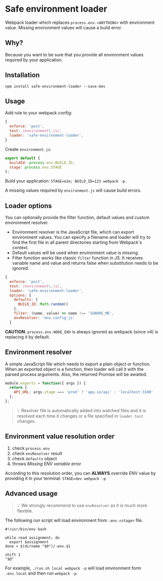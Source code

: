 # Safe environment loader

Webpack loader which replaces `process.env.<ANYTHING>` with environment value.
Missing environment values will cause a build error.

## Why?

Because you want to be sure that you provide all environment values required by your application.

## Installation

```
npm install safe-environment-loader --save-dev
```

## Usage

Add rule to your webpack config:

```js
{
  enforce: 'post',
  test: /environment\.js/,
  loader: 'safe-environment-loader',
}
```

Create `environment.js`:

```js
export default {
  buildId: process.env.BUILD_ID,
  stage: process.env.STAGE
};
```

Build your application: `STAGE=e2e; BUILD_ID=123 webpack -p`.

A missing values required by `environment.js` will cause build errors.

## Loader options

You can optionally provide the filter function, default values and custom environment resolver.

- Environment resolver is the JavaScript file, which can export environment values. You can specify a filename and
  loader will try to find the first file in all parent directories starting from Webpack's context.
- Default values will be used when environment value is missing.
- Filter function works like classic `filter` function in JS. It receives variable name and value and returns false when substitution needs to be ignored.

```js
{
  enforce: 'post',
  test: /environment\.js/,
  loader: 'safe-environment-loader',
  options: {
    defaults: {
      BUILD_ID: Math.random()
    },
    filter: (name, value) => name !== 'IGNORE_ME',
    envResolver: 'env.config.js'
  }
```

**CAUTION**: `process.env.NODE_ENV` is always ignored as webpack (since v4) is replacing it by default.

## Environment resolver

A simple JavaScript file which needs to export a plain object or function.
When an exported object is a function, then loader will call it with the parsed process arguments. Also, the returned Promise will be awaited.

```js
module.exports = function({ args }) {
  return {
    API_URL: args.stage === 'prod' ? 'app.io/api' : 'localhost:3100'
  };
};
```

> 💡 Resolver file is automatically added into watched files and it is resolved each time it changes or a file specified in `loader.test` changes.

## Environment value resolution order

1. check `process.env`
2. check `envResolver` result
3. check `defaults` object
4. throws _Missing ENV variable_ error

According to this resolution order, you can **ALWAYS** override ENV value by providing it in your terminal: `STAGE=dev webpack -p`

## Advanced usage

> 💡 We strongly recommend to use `envResolver` as it is much more flexible.

The following _run_ script will load environment from `.env.<stage>` file.

```
#!/usr/bin/env bash

while read assignment; do
  export $assignment
done < $(dirname "$0")/.env.$1

shift 1
"$@"
```

For example, `./run.sh local webpack -p` will load environment form `.env.local` and then run `webpack -p`.
